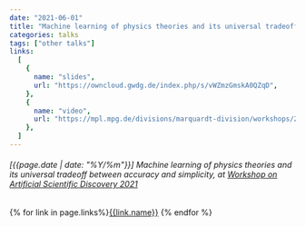 ```yaml
---
date: "2021-06-01"
title: "Machine learning of physics theories and its universal tradeoff between accuracy and simplicity, at Workshop on Artificial Scientific Discovery 2021"
categories: talks
tags: ["other talks"]
links:
  [
    {
      name: "slides",
      url: "https://owncloud.gwdg.de/index.php/s/vWZmzGmskA0QZqD",
    },
    {
      name: "video",
      url: "https://mpl.mpg.de/divisions/marquardt-division/workshops/2021-artificial-scientific-discovery/#:~:text=6%3A20%20pm%C2%A0%C2%A0Tailin%20Wu%20(Stanford)%3A%20Machine%20learning%20of%20physics%20theories%20and%20its%20universal%20tradeoff%20between%20accuracy%20and%20simplicity",
    },
  ]
---
```


###### [{{page.date | date: "%Y/%m"}}] Machine learning of physics theories and its universal tradeoff between accuracy and simplicity, at [Workshop on Artificial Scientific Discovery 2021](<https://mpl.mpg.de/divisions/marquardt-division/workshops/2021-artificial-scientific-discovery/#:~:text=6%3A20%20pm%C2%A0%C2%A0Tailin%20Wu%20(Stanford)%3A%20Machine%20learning%20of%20physics%20theories%20and%20its%20universal%20tradeoff%20between%20accuracy%20and%20simplicity>)

{% for link in page.links%}<span class="badge bg-info"><a href="{{link.url}}">{{link.name}}</a></span> {% endfor %}
